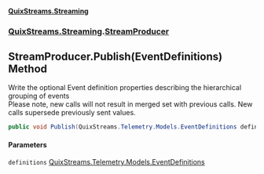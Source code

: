 #### [QuixStreams.Streaming](index.md 'index')
### [QuixStreams.Streaming](QuixStreams.Streaming.md 'QuixStreams.Streaming').[StreamProducer](StreamProducer.md 'QuixStreams.Streaming.StreamProducer')

## StreamProducer.Publish(EventDefinitions) Method

Write the optional Event definition properties describing the hierarchical grouping of events  
Please note, new calls will not result in merged set with previous calls. New calls supersede previously sent values.

```csharp
public void Publish(QuixStreams.Telemetry.Models.EventDefinitions definitions);
```
#### Parameters

<a name='QuixStreams.Streaming.StreamProducer.Publish(QuixStreams.Telemetry.Models.EventDefinitions).definitions'></a>

`definitions` [QuixStreams.Telemetry.Models.EventDefinitions](https://docs.microsoft.com/en-us/dotnet/api/QuixStreams.Telemetry.Models.EventDefinitions 'QuixStreams.Telemetry.Models.EventDefinitions')